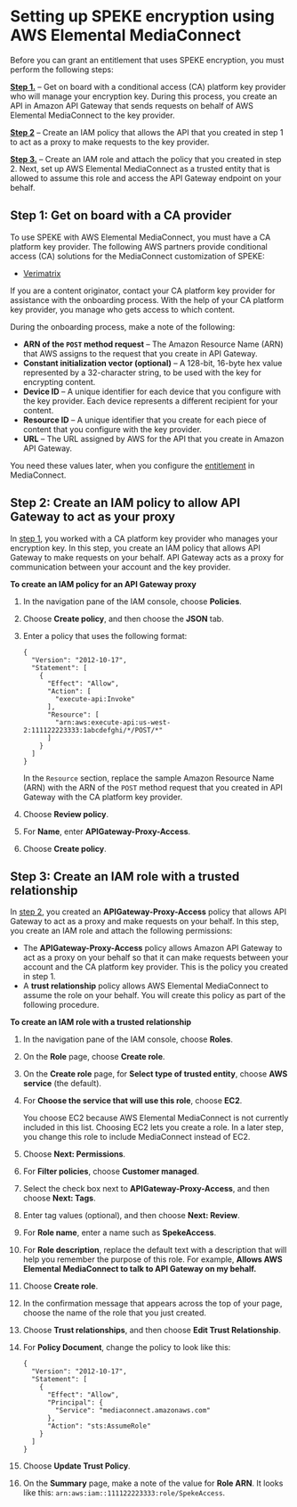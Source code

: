 # Setting up SPEKE encryption using AWS Elemental MediaConnect<a name="encryption-speke-set-up"></a>

Before you can grant an entitlement that uses SPEKE encryption, you must perform the following steps:

**[Step 1\.](#encryption-speke-set-up-on-board-key-provider)** – Get on board with a conditional access \(CA\) platform key provider who will manage your encryption key\. During this process, you create an API in Amazon API Gateway that sends requests on behalf of AWS Elemental MediaConnect to the key provider\. 

**[Step 2](#encryption-speke-set-up-create-iam-policy)** – Create an IAM policy that allows the API that you created in step 1 to act as a proxy to make requests to the key provider\.

**[Step 3\.](#encryption-speke-set-up-create-iam-role)** – Create an IAM role and attach the policy that you created in step 2\. Next, set up AWS Elemental MediaConnect as a trusted entity that is allowed to assume this role and access the API Gateway endpoint on your behalf\.

## Step 1: Get on board with a CA provider<a name="encryption-speke-set-up-on-board-key-provider"></a>

To use SPEKE with AWS Elemental MediaConnect, you must have a CA platform key provider\. The following AWS partners provide conditional access \(CA\) solutions for the MediaConnect customization of SPEKE:
+ [Verimatrix](https://aws.amazon.com/partners/find/partnerdetails/?n=Verimatrix&id=001E000000be2SEIAY)

If you are a content originator, contact your CA platform key provider for assistance with the onboarding process\. With the help of your CA platform key provider, you manage who gets access to which content\. 

During the onboarding process, make a note of the following:
+ **ARN of the `POST` method request** – The Amazon Resource Name \(ARN\) that AWS assigns to the request that you create in API Gateway\.
+ **Constant initialization vector \(optional\)** – A 128\-bit, 16\-byte hex value represented by a 32\-character string, to be used with the key for encrypting content\.
+ **Device ID** – A unique identifier for each device that you configure with the key provider\. Each device represents a different recipient for your content\.
+ **Resource ID** – A unique identifier that you create for each piece of content that you configure with the key provider\.
+ **URL** – The URL assigned by AWS for the API that you create in Amazon API Gateway\.

You need these values later, when you configure the [entitlement](entitlements-grant.md) in MediaConnect\. 

## Step 2: Create an IAM policy to allow API Gateway to act as your proxy<a name="encryption-speke-set-up-create-iam-policy"></a>

In [step 1](#encryption-speke-set-up-on-board-key-provider), you worked with a CA platform key provider who manages your encryption key\. In this step, you create an IAM policy that allows API Gateway to make requests on your behalf\. API Gateway acts as a proxy for communication between your account and the key provider\. 

**To create an IAM policy for an API Gateway proxy**

1. In the navigation pane of the IAM console, choose **Policies**\.

1. Choose **Create policy**, and then choose the **JSON** tab\.

1. Enter a policy that uses the following format:

   ```
   {
     "Version": "2012-10-17",
     "Statement": [
       {
         "Effect": "Allow",
         "Action": [
           "execute-api:Invoke"
         ],
         "Resource": [
           "arn:aws:execute-api:us-west-2:111122223333:1abcdefghi/*/POST/*"
         ]
       }
     ]
   }
   ```

   In the `Resource` section, replace the sample Amazon Resource Name \(ARN\) with the ARN of the `POST` method request that you created in API Gateway with the CA platform key provider\.

1. Choose **Review policy**\.

1. For **Name**, enter **APIGateway\-Proxy\-Access**\.

1. Choose **Create policy**\.

## Step 3: Create an IAM role with a trusted relationship<a name="encryption-speke-set-up-create-iam-role"></a>

In [step 2](#encryption-speke-set-up-create-iam-policy), you created an **APIGateway\-Proxy\-Access** policy that allows API Gateway to act as a proxy and make requests on your behalf\. In this step, you create an IAM role and attach the following permissions: 
+ The **APIGateway\-Proxy\-Access** policy allows Amazon API Gateway to act as a proxy on your behalf so that it can make requests between your account and the CA platform key provider\. This is the policy you created in step 1\.
+ A **trust relationship** policy allows AWS Elemental MediaConnect to assume the role on your behalf\. You will create this policy as part of the following procedure\.

**To create an IAM role with a trusted relationship**

1. In the navigation pane of the IAM console, choose **Roles**\.

1. On the **Role** page, choose **Create role**\. 

1. On the **Create role** page, for **Select type of trusted entity**, choose **AWS service** \(the default\)\.

1. For **Choose the service that will use this role**, choose **EC2**\. 

   You choose EC2 because AWS Elemental MediaConnect is not currently included in this list\. Choosing EC2 lets you create a role\. In a later step, you change this role to include MediaConnect instead of EC2\.

1. Choose **Next: Permissions**\.

1. For **Filter policies**, choose **Customer managed**\.

1. Select the check box next to **APIGateway\-Proxy\-Access**, and then choose **Next: Tags**\.

1. Enter tag values \(optional\), and then choose **Next: Review**\.

1. For **Role name**, enter a name such as **SpekeAccess**\.

1. For **Role description**, replace the default text with a description that will help you remember the purpose of this role\. For example, **Allows AWS Elemental MediaConnect to talk to API Gateway on my behalf\.**

1. Choose **Create role**\.

1. In the confirmation message that appears across the top of your page, choose the name of the role that you just created\.

1. Choose **Trust relationships**, and then choose **Edit Trust Relationship**\.

1. For **Policy Document**, change the policy to look like this: 

   ```
   {
     "Version": "2012-10-17",
     "Statement": [
       {
         "Effect": "Allow",
         "Principal": {
           "Service": "mediaconnect.amazonaws.com"
         },
         "Action": "sts:AssumeRole"
       }
     ]
   }
   ```

1. Choose **Update Trust Policy**\.

1. On the **Summary** page, make a note of the value for **Role ARN**\. It looks like this: `arn:aws:iam::111122223333:role/SpekeAccess`\.